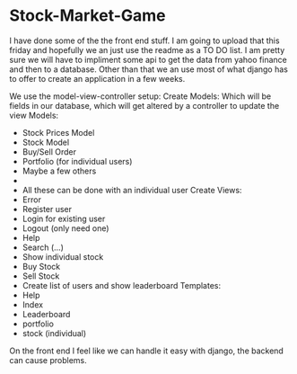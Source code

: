 # Stock-Market-Game
I have done some of the the front end stuff.  I am going to upload that this friday and hopefully we an just use the readme as a TO DO list.  I am pretty sure we will have to impliment some api to get the data from yahoo finance and then to a database.  Other than that we an use most of what django has to offer to create an application in a few weeks.

We use the model-view-controller setup:
Create Models: Which will be fields in our database, which will get altered by a controller to update the view
Models:
 - Stock Prices Model
 - Stock Model
 - Buy/Sell Order
 - Portfolio (for individual users)
 - Maybe a few others
 - 
 - All these can be done with an individual user
Create Views:
 - Error
 - Register user
 - Login for existing user
 - Logout (only need one)
 - Help
 - Search (...)
 - Show individual stock
 - Buy Stock
 - Sell Stock
 - Create list of users and show leaderboard
Templates:
 - Help
 - Index
 - Leaderboard
 - portfolio
 - stock (individual)
 
On the front end I feel like we can handle it easy with django, the backend can cause problems.
